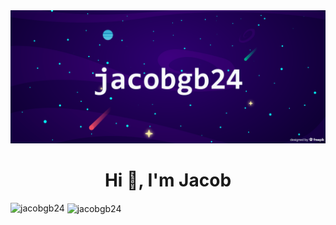 <img src="./banner.png"/>

<h1 align="center">Hi 👋, I'm Jacob</h1>



<p><img align="left" src="https://github-readme-stats.vercel.app/api/top-langs?username=jacobgb24&show_icons=true&locale=en&layout=compact&theme=dracula" alt="jacobgb24" /></p>

<p>&nbsp;<img align="center" src="https://github-readme-stats.vercel.app/api?username=jacobgb24&show_icons=true&locale=en&count_private=true&theme=dracula" alt="jacobgb24" /></p>

